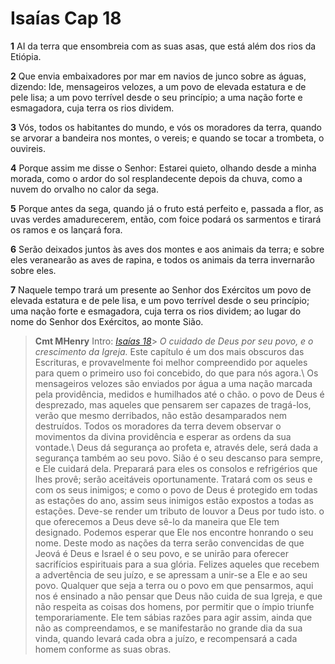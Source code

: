 # Isaías Cap 18

**1** 	AI da terra que ensombreia com as suas asas, que está além dos rios da Etiópia.

**2** 	Que envia embaixadores por mar em navios de junco sobre as águas, dizendo: Ide, mensageiros velozes, a um povo de elevada estatura e de pele lisa; a um povo terrível desde o seu princípio; a uma nação forte e esmagadora, cuja terra os rios dividem.

**3** 	Vós, todos os habitantes do mundo, e vós os moradores da terra, quando se arvorar a bandeira nos montes, o vereis; e quando se tocar a trombeta, o ouvireis.

**4** 	Porque assim me disse o Senhor: Estarei quieto, olhando desde a minha morada, como o ardor do sol resplandecente depois da chuva, como a nuvem do orvalho no calor da sega.

**5** 	Porque antes da sega, quando já o fruto está perfeito e, passada a flor, as uvas verdes amadurecerem, então, com foice podará os sarmentos e tirará os ramos e os lançará fora.

**6** 	Serão deixados juntos às aves dos montes e aos animais da terra; e sobre eles veranearão as aves de rapina, e todos os animais da terra invernarão sobre eles.

**7** 	Naquele tempo trará um presente ao Senhor dos Exércitos um povo de elevada estatura e de pele lisa, e um povo terrível desde o seu princípio; uma nação forte e esmagadora, cuja terra os rios dividem; ao lugar do nome do Senhor dos Exércitos, ao monte Sião.


> **Cmt MHenry** Intro: *[Isaías 18](../23A-Is/18.md#0)*> *O cuidado de Deus por seu povo, e o crescimento da Igreja.* Este capítulo é um dos mais obscuros das Escrituras, e provavelmente foi melhor compreendido por aqueles para quem o primeiro uso foi concebido, do que para nós agora.\ Os mensageiros velozes são enviados por água a uma nação marcada pela providência, medidos e humilhados até o chão. o povo de Deus é desprezado, mas aqueles que pensarem ser capazes de tragá-los, verão que mesmo derribados, não estão desamparados nem destruídos. Todos os moradores da terra devem observar o movimentos da divina providência e esperar as ordens da sua vontade.\ Deus dá segurança ao profeta e, através dele, será dada a segurança também ao seu povo. Sião é o seu descanso para sempre, e Ele cuidará dela. Preparará para eles os consolos e refrigérios que lhes provê; serão aceitáveis oportunamente. Tratará com os seus e com os seus inimigos; e como o povo de Deus é protegido em todas as estações do ano, assim seus inimigos estão expostos a todas as estações. Deve-se render um tributo de louvor a Deus por tudo isto. o que oferecemos a Deus deve sê-lo da maneira que Ele tem designado. Podemos esperar que Ele nos encontre honrando o seu nome. Deste modo as nações da terra serão convencidas de que Jeová é Deus e Israel é o seu povo, e se unirão para oferecer sacrifícios espirituais para a sua glória. Felizes aqueles que recebem a advertência de seu juízo, e se apressam a unir-se a Ele e ao seu povo. Qualquer que seja a terra ou o povo em que pensarmos, aqui nos é ensinado a não pensar que Deus não cuida de sua Igreja, e que não respeita as coisas dos homens, por permitir que o ímpio triunfe temporariamente. Ele tem sábias razões para agir assim, ainda que não as compreendamos, e se manifestarão no grande dia da sua vinda, quando levará cada obra a juízo, e recompensará a cada homem conforme as suas obras.
